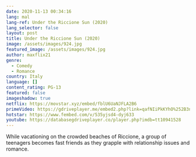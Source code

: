 ```yaml
---
date: 2020-11-13 00:34:16
lang: mal
lang-ref: Under the Riccione Sun (2020)
lang_selector: false
layout: post
title: Under the Riccione Sun (2020)
image: /assets/images/924.jpg
featured_image: /assets/images/924.jpg
author: maxflix21
genre:
  - Comedy
  - Romance
country: Italy
language: []
content_rating: PG-13
featured: false
imageshadow: true
netflix: https://movstar.xyz/embed/fblU6UaNJFLA2B6
primeVideo: https://gdriveplayer.me/embed2.php?link=qafNIiPkKYhO%252B3nCabLiVAV7PEcG8RMKyj4gmEvrEDBBvIh52bHL6rycBDAs7i%252FNdJPzzjpGGRMAwX3VxtxEDgPG7N%252BZqy5a7pQd16gCCVpHTX%252FRaWFESKnzjxnpTARQmgg8CHuKQS3unvwdxwv9HGLw3kV49XbM7j8PA0yNiI9MJa%252FOndlpHI9huncUJc1%252BQ%253D
hotstar: https://www.fembed.com/v/535yjsd4-dyj633
youtube: https://databasegdriveplayer.co/player.php?imdb=tt10941528
---
```

While vacationing on the crowded beaches of Riccione, a group of teenagers becomes fast friends as they grapple with relationship issues and romance.